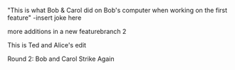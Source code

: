 "This is what Bob & Carol did on Bob's computer when working on the first feature"
-insert joke here


more additions in a new featurebranch 2 

This is Ted and Alice's edit




Round 2: Bob and Carol Strike Again